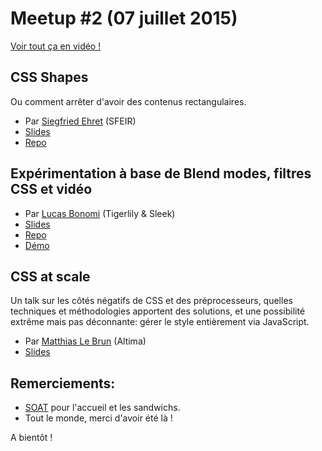 # Meetup #2 (07 juillet 2015)

[Voir tout ça en vidéo !](https://www.youtube.com/watch?v=WyFGfMFjfH4)

## CSS Shapes

Ou comment arrêter d'avoir des contenus rectangulaires.

- Par [Siegfried Ehret](https://twitter.com/SiegfriedEhret) (SFEIR)
- [Slides](https://slides.com/siegfriedehret/css-shapes/)
- [Repo](https://github.com/SiegfriedEhret/css-shapes)

## Expérimentation à base de Blend modes, filtres CSS et vidéo

- Par [Lucas Bonomi](https://twitter.com/LukyVJ) (Tigerlily & Sleek)
- [Slides](http://slides.com/lukyvj/deck/)
- [Repo](https://github.com/LukyVj/blendmode-filter-video)
- [Démo](http://lukyvj.github.io/blendmode-filter-video/)

## CSS at scale

Un talk sur les côtés négatifs de CSS et des préprocesseurs, quelles techniques et méthodologies apportent des solutions, et une possibilité extrême mais pas déconnante: gérer le style entièrement via JavaScript.

- Par [Matthias Le Brun](https://twitter.com/bloodyowl) (Altima)
- [Slides](https://bloodyowl.github.io/talk-css-at-scale/)

## Remerciements:

- [SOAT](http://www.soat.fr) pour l'accueil et les sandwichs.
- Tout le monde, merci d'avoir été là !

A bientôt !
